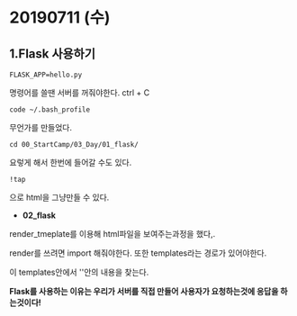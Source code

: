 # 20190711 (수)

## 1.Flask 사용하기

`FLASK_APP=hello.py`

명령어를 쓸땐 서버를 꺼줘야한다. ctrl + C

`code ~/.bash_profile`

무언가를 만들었다.

`cd 00_StartCamp/03_Day/01_flask/`

요렇게 해서 한번에 들어갈 수도 있다.

`!tap`

으로 html을 그냥만들 수 있다.



* **02_flask**

render_tmeplate를 이용해 html파일을 보여주는과정을 했다,.

render를 쓰려면 import 해줘야한다.  또한 templates라는 경로가 있어야한다.

이 templates안에서 ''안의 내용을 찾는다.

**Flask를 사용하는 이유는 우리가 서버를 직접 만들어 사용자가 요청하는것에 응답을 하는것이다!**

